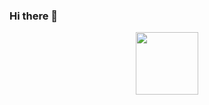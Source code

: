 ### Hi there 👋

<!--
**Swapvp/Swapvp** is a ✨ _special_ ✨ repository because its `README.md` (this file) appears on your GitHub profile.

Here are some ideas to get you started:

- 🔭 I’m currently working on ...
- 🌱 I’m currently learning ...
- 👯 I’m looking to collaborate on ...
- 🤔 I’m looking for help with ...
- 💬 Ask me about ...
- 📫 How to reach me: ...
- 😄 Pronouns: ...
- ⚡ Fun fact: ...
-->

<div id="header" align="center">
  <img src="[https://media.giphy.com/media/M9gbBd9nbDrOTu1Mqx/giphy.gi](https://media.giphy.com/media/ZVik7pBtu9dNS/giphy.gif)https://media.giphy.com/media/ZVik7pBtu9dNS/giphy.gif" width="100"/>
</div>
